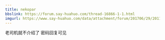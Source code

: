 ```yaml
---
title: nekopar
bbslink: https://forum.say-huahuo.com/thread-16866-1-1.html
imgurl: https://www.say-huahuo.com/data/attachment/forum/201706/29/201112wttjcfssztavjnsj.bmp
---
```


老司机就不介绍了
密码回复可见<!--more-->

